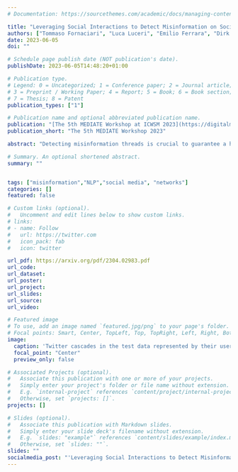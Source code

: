 ```yaml
---
# Documentation: https://sourcethemes.com/academic/docs/managing-content/

title: "Leveraging Social Interactions to Detect Misinformation on Social Media"
authors: ["Tommaso Fornaciari", "Luca Luceri", "Emilio Ferrara", "Dirk Hovy"]
date: 2023-06-05
doi: ""

# Schedule page publish date (NOT publication's date).
publishDate: 2023-06-05T14:48:20+01:00

# Publication type.
# Legend: 0 = Uncategorized; 1 = Conference paper; 2 = Journal article;
# 3 = Preprint / Working Paper; 4 = Report; 5 = Book; 6 = Book section;
# 7 = Thesis; 8 = Patent
publication_types: ["1"]

# Publication name and optional abbreviated publication name.
publication: "[The 5th MEDIATE Workshop at ICWSM 2023](https://digitalmediasig.github.io/Mediate2023/)"
publication_short: "The 5th MEDIATE Workshop 2023"

abstract: "Detecting misinformation threads is crucial to guarantee a healthy environment on social media. We address the problem using the data set created during the COVID-19 pandemic. It contains cascades of tweets discussing information weakly labeled as reliable or unreliable, based on a previous evaluation of the information source. The models identifying unreliable threads usually rely on textual features. But reliability is not just what is said, but by whom and to whom. We additionally leverage on network information. Following the homophily principle, we hypothesize that users who interact are generally interested in similar topics and spreading similar kind of news, which in turn is generally reliable or not. We test several methods to learn representations of the social interactions within the cascades, combining them with deep neural language models in a Multi-Input (MI) framework. Keeping track of thesequence of the interactions during the time, we improve over previous state-of-the-art models."

# Summary. An optional shortened abstract.
summary: ""


tags: ["misinformation","NLP","social media", "networks"]
categories: []
featured: false

# Custom links (optional).
#   Uncomment and edit lines below to show custom links.
# links:
# - name: Follow
#   url: https://twitter.com
#   icon_pack: fab
#   icon: twitter

url_pdf: https://arxiv.org/pdf/2304.02983.pdf
url_code:
url_dataset:
url_poster:
url_project:
url_slides:
url_source:
url_video:

# Featured image
# To use, add an image named `featured.jpg/png` to your page's folder.
# Focal points: Smart, Center, TopLeft, Top, TopRight, Left, Right, BottomLeft, Bottom, BottomRight.
image:
  caption: 'Twitter cascades in the test data represented by their users via SVD. Color shows label class'
  focal_point: "Center"
  preview_only: false

# Associated Projects (optional).
#   Associate this publication with one or more of your projects.
#   Simply enter your project's folder or file name without extension.
#   E.g. `internal-project` references `content/project/internal-project/index.md`.
#   Otherwise, set `projects: []`.
projects: []

# Slides (optional).
#   Associate this publication with Markdown slides.
#   Simply enter your slide deck's filename without extension.
#   E.g. `slides: "example"` references `content/slides/example/index.md`.
#   Otherwise, set `slides: ""`.
slides: ""
socialmedia_post: "'Leveraging Social Interactions to Detect Misinformation on Social Media' by Fornaciari et al. (2023) uses combined text and network analysis to spot unreliable threads."
---
```

